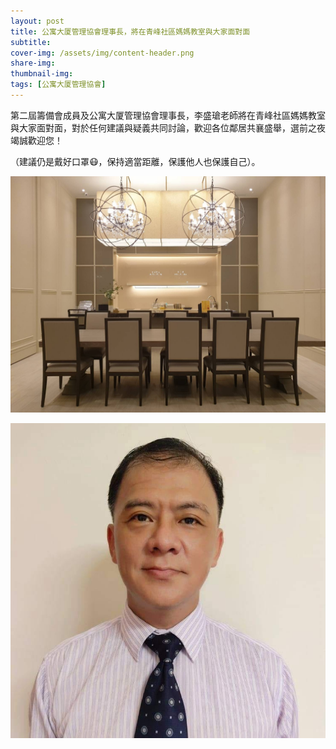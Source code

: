 ```yaml
---
layout: post
title: 公寓大厦管理協會理事長，將在青峰社區媽媽教室與大家面對面
subtitle: 
cover-img: /assets/img/content-header.png
share-img: 
thumbnail-img:
tags: [公寓大厦管理協會]
---
```


第二屆籌備會成員及公寓大厦管理協會理事長，李盛瑲老師將在青峰社區媽媽教室與大家面對面，對於任何建議與疑義共同討論，歡迎各位鄰居共襄盛舉，選前之夜竭誠歡迎您！

（建議仍是戴好口罩😷，保持適當距離，保護他人也保護自己）。

![](../assets/img/20210822/S__39501916.jpg)

![](../assets/img/20210822/S__39501915.jpg)

